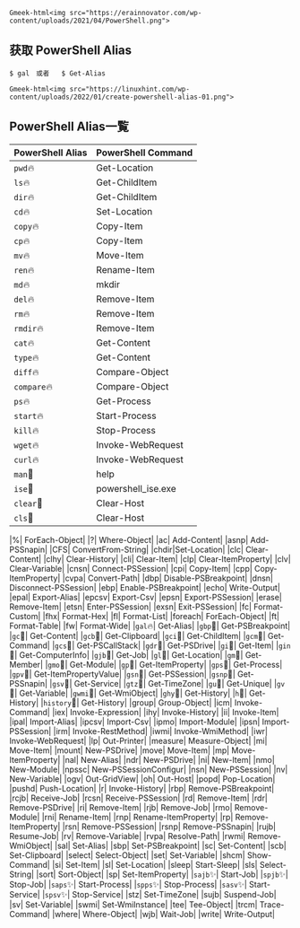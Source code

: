 `Gmeek-html<img src="https://erainnovator.com/wp-content/uploads/2021/04/PowerShell.png">`


## 获取 PowerShell Alias

```
$ gal　或者   $ Get-Alias
```
`Gmeek-html<img src="https://linuxhint.com/wp-content/uploads/2022/01/create-powershell-alias-01.png">`


## PowerShell Alias一覧

|PowerShell Alias|PowerShell Command|
|---|---|
|`pwd`🔥|  Get-Location|
|`ls`🔥|  Get-ChildItem|
|`dir`🔥|  Get-ChildItem|
|`cd`🔥|   Set-Location|
|`copy`🔥|  Copy-Item|
|`cp`🔥|  Copy-Item|
|`mv`🔥|  Move-Item|
|`ren`🔥|  Rename-Item|
|`md`🔥|  mkdir|
|`del`🔥|  Remove-Item|
|`rm`🔥|  Remove-Item|
|`rmdir`🔥|  Remove-Item|
|`cat`🔥|  Get-Content|
|`type`🔥|  Get-Content|
|`diff`🔥|  Compare-Object|
|`compare`🔥|  Compare-Object|
|`ps`🔥|  Get-Process|
|`start`🔥|  Start-Process|
|`kill`🔥|  Stop-Process|
|`wget`🔥|  Invoke-WebRequest|
|`curl`🔥|  Invoke-WebRequest|
|`man`🌛|  help|
|`ise`🌛|  powershell_ise.exe|
|`clear`🌛|Clear-Host|
|`cls`🌛|  Clear-Host|


|%|    ForEach-Object|
|?|    Where-Object|
|ac|   Add-Content|
|asnp| Add-PSSnapin|
|CFS|  ConvertFrom-String|
|chdir|Set-Location|
|clc|  Clear-Content|
|clhy| Clear-History|
|cli|  Clear-Item|
|clp|  Clear-ItemProperty|
|clv|  Clear-Variable|
|cnsn| Connect-PSSession|
|cpi|  Copy-Item|
|cpp|  Copy-ItemProperty|
|cvpa|  Convert-Path|
|dbp|  Disable-PSBreakpoint|
|dnsn|  Disconnect-PSSession|
|ebp|  Enable-PSBreakpoint|
|echo|  Write-Output|
|epal|  Export-Alias|
|epcsv|  Export-Csv|
|epsn|  Export-PSSession|
|erase|  Remove-Item|
|etsn|  Enter-PSSession|
|exsn|  Exit-PSSession|
|fc|  Format-Custom|
|fhx|  Format-Hex|
|fl|  Format-List|
|foreach|  ForEach-Object|
|ft|  Format-Table|
|fw|  Format-Wide|
|`gal`🔥|  Get-Alias|
|`gbp`🌛|  Get-PSBreakpoint|
|`gc`🌛|  Get-Content|
|`gcb`🌛|  Get-Clipboard|
|`gci`🌛|  Get-ChildItem|
|`gcm`🌛|  Get-Command|
|`gcs`🌛|  Get-PSCallStack|
|`gdr`🌛|  Get-PSDrive|
|`gi`🌛|  Get-Item|
|`gin`🌛|  Get-ComputerInfo|
|`gjb`🌛|  Get-Job|
|`gl`🌛|  Get-Location|
|`gm`🌛|  Get-Member|
|`gmo`🌛|  Get-Module|
|`gp`🌛|  Get-ItemProperty|
|`gps`🌛|  Get-Process|
|`gpv`🌛|  Get-ItemPropertyValue|
|`gsn`🌛|  Get-PSSession|
|`gsnp`🌛|  Get-PSSnapin|
|`gsv`🌛|  Get-Service|
|`gtz`🌛|  Get-TimeZone|
|`gu`🌛|  Get-Unique|
|`gv`🌛|  Get-Variable|
|`gwmi`🌛|  Get-WmiObject|
|`ghy`🌛|  Get-History|
|`h`🌛|  Get-History|
|`history`🌛|  Get-History|
|group|  Group-Object|
|icm|  Invoke-Command|
|iex|  Invoke-Expression|
|ihy|  Invoke-History|
|ii|  Invoke-Item|
|ipal|  Import-Alias|
|ipcsv|  Import-Csv|
|ipmo|  Import-Module|
|ipsn|  Import-PSSession|
|irm|  Invoke-RestMethod|
|iwmi|  Invoke-WmiMethod|
|iwr|  Invoke-WebRequest|
|lp|  Out-Printer|
|measure|  Measure-Object|
|mi|  Move-Item|
|mount|  New-PSDrive|
|move|  Move-Item|
|mp|  Move-ItemProperty|
|nal|  New-Alias|
|ndr|  New-PSDrive|
|ni|  New-Item|
|nmo|  New-Module|
|npssc|  New-PSSessionConfigur|
|nsn|  New-PSSession|
|nv|  New-Variable|
|ogv|  Out-GridView|
|oh|  Out-Host|
|popd|  Pop-Location|
|pushd|  Push-Location|
|r|  Invoke-History|
|rbp|  Remove-PSBreakpoint|
|rcjb|  Receive-Job|
|rcsn|  Receive-PSSession|
|rd|  Remove-Item|
|rdr|  Remove-PSDrive|
|ri|  Remove-Item|
|rjb|  Remove-Job|
|rmo|  Remove-Module|
|rni|  Rename-Item|
|rnp|  Rename-ItemProperty|
|rp|  Remove-ItemProperty|
|rsn|  Remove-PSSession|
|rsnp|  Remove-PSSnapin|
|rujb|  Resume-Job|
|rv|  Remove-Variable|
|rvpa|  Resolve-Path|
|rwmi|  Remove-WmiObject|
|sal|  Set-Alias|
|sbp|  Set-PSBreakpoint|
|sc|  Set-Content|
|scb|  Set-Clipboard|
|select|  Select-Object|
|set|  Set-Variable|
|shcm|  Show-Command|
|si|  Set-Item|
|sl|  Set-Location|
|sleep|  Start-Sleep|
|sls|  Select-String|
|sort|  Sort-Object|
|sp|  Set-ItemProperty|
|`sajb`✨️|  Start-Job|
|`spjb`✨️|  Stop-Job|
|`saps`✨️|  Start-Process|
|`spps`✨️|  Stop-Process|
|`sasv`✨️|  Start-Service|
|`spsv`✨️|  Stop-Service|
|stz|  Set-TimeZone|
|sujb|  Suspend-Job|
|sv|  Set-Variable|
|swmi|  Set-WmiInstance|
|tee|  Tee-Object|
|trcm|  Trace-Command|
|where|  Where-Object|
|wjb|  Wait-Job|
|write|  Write-Output|
